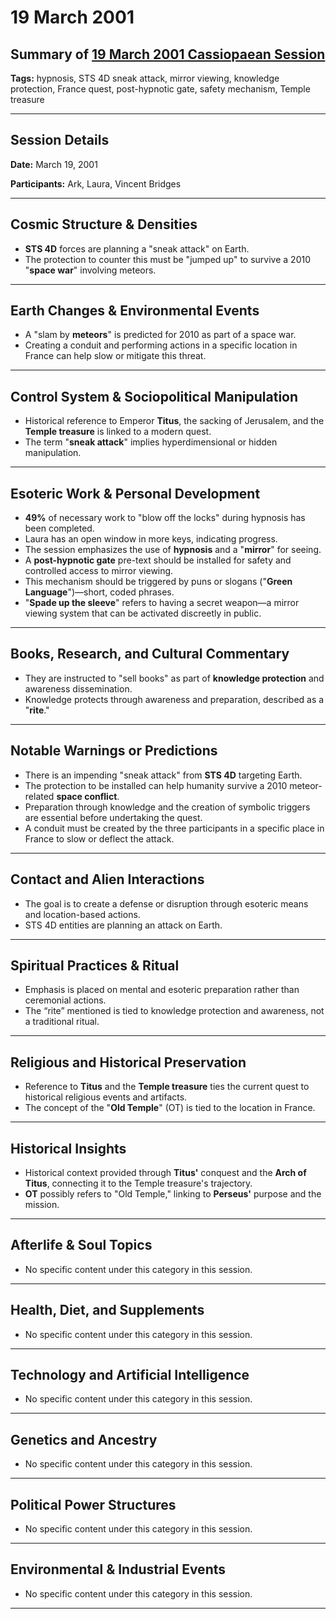 # 19 March 2001

## Summary of [19 March 2001 Cassiopaean Session](https://cassiopaea.org/forum/threads/session-19-march-2001.18632/)

**Tags:** hypnosis, STS 4D sneak attack, mirror viewing, knowledge protection, France quest, post-hypnotic gate, safety mechanism, Temple treasure

---


## Session Details

**Date:** March 19, 2001

**Participants:** Ark, Laura, Vincent Bridges

---


## Cosmic Structure & Densities

- **STS 4D** forces are planning a "sneak attack" on Earth.
- The protection to counter this must be "jumped up" to survive a 2010 "**space war**" involving meteors.

---


## Earth Changes & Environmental Events

- A "slam by **meteors**" is predicted for 2010 as part of a space war.
- Creating a conduit and performing actions in a specific location in France can help slow or mitigate this threat.

---


## Control System & Sociopolitical Manipulation

- Historical reference to Emperor **Titus**, the sacking of Jerusalem, and the **Temple treasure** is linked to a modern quest.
- The term "**sneak attack**" implies hyperdimensional or hidden manipulation.

---


## Esoteric Work & Personal Development

- **49%** of necessary work to "blow off the locks" during hypnosis has been completed.
- Laura has an open window in more keys, indicating progress.
- The session emphasizes the use of **hypnosis** and a "**mirror**" for seeing.
- A **post-hypnotic gate** pre-text should be installed for safety and controlled access to mirror viewing.
- This mechanism should be triggered by puns or slogans ("**Green Language**")—short, coded phrases.
- "**Spade up the sleeve**" refers to having a secret weapon—a mirror viewing system that can be activated discreetly in public.

---


## Books, Research, and Cultural Commentary

- They are instructed to "sell books" as part of **knowledge protection** and awareness dissemination.
- Knowledge protects through awareness and preparation, described as a "**rite**."

---


## Notable Warnings or Predictions

- There is an impending "sneak attack" from **STS 4D** targeting Earth.
- The protection to be installed can help humanity survive a 2010 meteor-related **space conflict**.
- Preparation through knowledge and the creation of symbolic triggers are essential before undertaking the quest.
- A conduit must be created by the three participants in a specific place in France to slow or deflect the attack.

---


## Contact and Alien Interactions

- The goal is to create a defense or disruption through esoteric means and location-based actions.
- STS 4D entities are planning an attack on Earth.

---


## Spiritual Practices & Ritual

- Emphasis is placed on mental and esoteric preparation rather than ceremonial actions.
- The “rite” mentioned is tied to knowledge protection and awareness, not a traditional ritual.

---


## Religious and Historical Preservation

- Reference to **Titus** and the **Temple treasure** ties the current quest to historical religious events and artifacts.
- The concept of the "**Old Temple**" (OT) is tied to the location in France.

---


## Historical Insights

- Historical context provided through **Titus'** conquest and the **Arch of Titus**, connecting it to the Temple treasure's trajectory.
- **OT** possibly refers to "Old Temple," linking to **Perseus'** purpose and the mission.

---



## Afterlife & Soul Topics

- No specific content under this category in this session.

---


## Health, Diet, and Supplements

- No specific content under this category in this session.

---


## Technology and Artificial Intelligence

- No specific content under this category in this session.

---


## Genetics and Ancestry

- No specific content under this category in this session.

---


## Political Power Structures

- No specific content under this category in this session.

---


## Environmental & Industrial Events

- No specific content under this category in this session.

---


